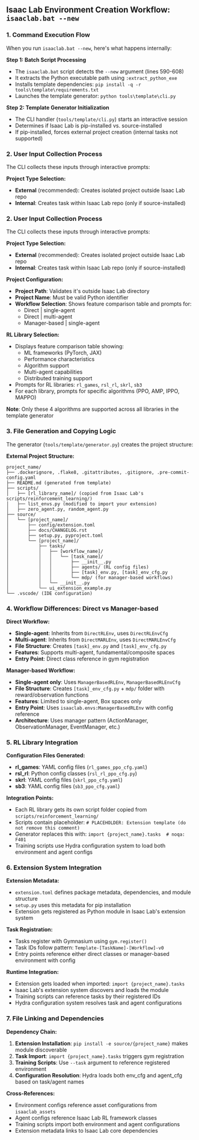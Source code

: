 
## Isaac Lab Environment Creation Workflow: `isaaclab.bat --new`

### 1. **Command Execution Flow**

When you run `isaaclab.bat --new`, here's what happens internally:

**Step 1: Batch Script Processing**
- The `isaaclab.bat` script detects the `--new` argument (lines 590-608)
- It extracts the Python executable path using `:extract_python_exe`
- Installs template dependencies: `pip install -q -r tools\template\requirements.txt`
- Launches the template generator: `python tools\template\cli.py`

**Step 2: Template Generator Initialization**
- The CLI handler (`tools/template/cli.py`) starts an interactive session
- Determines if Isaac Lab is pip-installed vs. source-installed
- If pip-installed, forces external project creation (internal tasks not supported)

### 2. **User Input Collection Process**

The CLI collects these inputs through interactive prompts:

**Project Type Selection:**
- **External** (recommended): Creates isolated project outside Isaac Lab repo
- **Internal**: Creates task within Isaac Lab repo (only if source-installed)

### 2. **User Input Collection Process**

The CLI collects these inputs through interactive prompts:

**Project Type Selection:**
- **External** (recommended): Creates isolated project outside Isaac Lab repo
- **Internal**: Creates task within Isaac Lab repo (only if source-installed)

**Project Configuration:**
- **Project Path**: Validates it's outside Isaac Lab directory
- **Project Name**: Must be valid Python identifier
- **Workflow Selection**: Shows feature comparison table and prompts for:
  - Direct | single-agent
  - Direct | multi-agent  
  - Manager-based | single-agent

**RL Library Selection:**
- Displays feature comparison table showing:
  - ML frameworks (PyTorch, JAX)
  - Performance characteristics
  - Algorithm support
  - Multi-agent capabilities
  - Distributed training support
- Prompts for RL libraries: `rl_games`, `rsl_rl`, `skrl`, `sb3`
- For each library, prompts for specific algorithms (PPO, AMP, IPPO, MAPPO)

**Note**: Only these 4 algorithms are supported across all libraries in the template generator

### 3. **File Generation and Copying Logic**

The generator (`tools/template/generator.py`) creates the project structure:

**External Project Structure:**
```
project_name/
├── .dockerignore, .flake8, .gitattributes, .gitignore, .pre-commit-config.yaml
├── README.md (generated from template)
├── scripts/
│   ├── [rl_library_name]/ (copied from Isaac Lab's scripts/reinforcement_learning/)
│   ├── list_envs.py (modified to import your extension)
│   ├── zero_agent.py, random_agent.py
├── source/
│   └── [project_name]/
│       ├── config/extension.toml
│       ├── docs/CHANGELOG.rst
│       ├── setup.py, pyproject.toml
│       └── [project_name]/
│           ├── tasks/
│           │   ├── [workflow_name]/
│           │   │   └── [task_name]/
│           │   │       ├── __init__.py
│           │   │       ├── agents/ (RL config files)
│           │   │       ├── [task]_env.py, [task]_env_cfg.py
│           │   │       └── mdp/ (for manager-based workflows)
│           │   └── __init__.py
│           └── ui_extension_example.py
└── .vscode/ (IDE configuration)
```

### 4. **Workflow Differences: Direct vs Manager-based**

**Direct Workflow:**
- **Single-agent**: Inherits from `DirectRLEnv`, uses `DirectRLEnvCfg`
- **Multi-agent**: Inherits from `DirectMARLEnv`, uses `DirectMARLEnvCfg`
- **File Structure**: Creates `[task]_env.py` and `[task]_env_cfg.py`
- **Features**: Supports multi-agent, fundamental/composite spaces
- **Entry Point**: Direct class reference in gym registration

**Manager-based Workflow:**
- **Single-agent only**: Uses `ManagerBasedRLEnv`, `ManagerBasedRLEnvCfg`
- **File Structure**: Creates `[task]_env_cfg.py` + `mdp/` folder with reward/observation functions
- **Features**: Limited to single-agent, Box spaces only
- **Entry Point**: Uses `isaaclab.envs:ManagerBasedRLEnv` with config reference
- **Architecture**: Uses manager pattern (ActionManager, ObservationManager, EventManager, etc.)

### 5. **RL Library Integration**

**Configuration Files Generated:**
- **rl_games**: YAML config files (`rl_games_ppo_cfg.yaml`)
- **rsl_rl**: Python config classes (`rsl_rl_ppo_cfg.py`)
- **skrl**: YAML config files (`skrl_ppo_cfg.yaml`)
- **sb3**: YAML config files (`sb3_ppo_cfg.yaml`)

**Integration Points:**
- Each RL library gets its own script folder copied from `scripts/reinforcement_learning/`
- Scripts contain placeholder: `# PLACEHOLDER: Extension template (do not remove this comment)`
- Generator replaces this with: `import {project_name}.tasks  # noqa: F401`
- Training scripts use Hydra configuration system to load both environment and agent configs

### 6. **Extension System Integration**

**Extension Metadata:**
- `extension.toml` defines package metadata, dependencies, and module structure
- `setup.py` uses this metadata for pip installation
- Extension gets registered as Python module in Isaac Lab's extension system

**Task Registration:**
- Tasks register with Gymnasium using `gym.register()`
- Task IDs follow pattern: `Template-[TaskName]-[Workflow]-v0`
- Entry points reference either direct classes or manager-based environment with config

**Runtime Integration:**
- Extension gets loaded when imported: `import {project_name}.tasks`
- Isaac Lab's extension system discovers and loads the module
- Training scripts can reference tasks by their registered IDs
- Hydra configuration system resolves task and agent configurations

### 7. **File Linking and Dependencies**

**Dependency Chain:**
1. **Extension Installation**: `pip install -e source/{project_name}` makes module discoverable
2. **Task Import**: `import {project_name}.tasks` triggers gym registration
3. **Training Scripts**: Use `--task` argument to reference registered environment
4. **Configuration Resolution**: Hydra loads both env_cfg and agent_cfg based on task/agent names

**Cross-References:**
- Environment configs reference asset configurations from `isaaclab_assets`
- Agent configs reference Isaac Lab RL framework classes
- Training scripts import both environment and agent configurations
- Extension metadata links to Isaac Lab core dependencies

